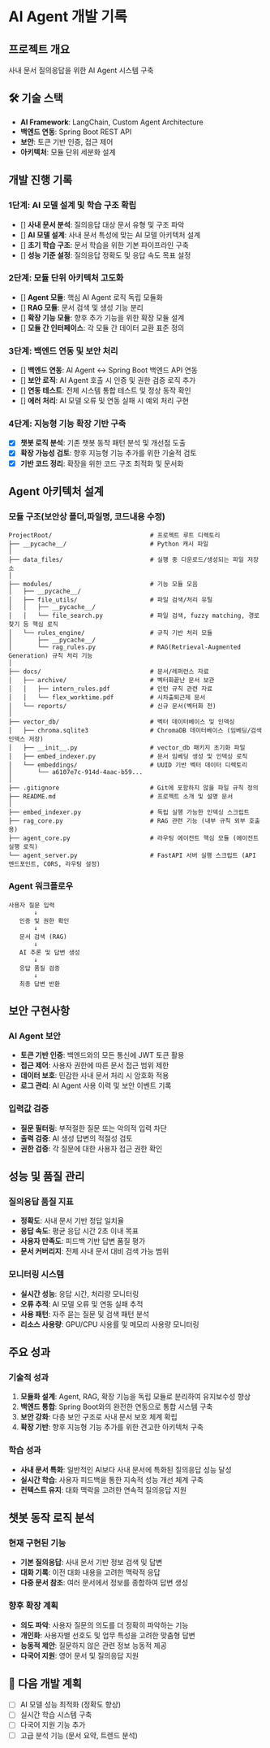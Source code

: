 # AI Agent 개발 기록

##  프로젝트 개요
사내 문서 질의응답을 위한 AI Agent 시스템 구축

## 🛠 기술 스택
- **AI Framework**: LangChain, Custom Agent Architecture
- **백엔드 연동**: Spring Boot REST API
- **보안**: 토큰 기반 인증, 접근 제어
- **아키텍처**: 모듈 단위 세분화 설계

##  개발 진행 기록

### 1단계: AI 모델 설계 및 학습 구조 확립
- [] **사내 문서 분석**: 질의응답 대상 문서 유형 및 구조 파악
- [] **AI 모델 설계**: 사내 문서 특성에 맞는 AI 모델 아키텍처 설계
- [] **초기 학습 구조**: 문서 학습을 위한 기본 파이프라인 구축
- [] **성능 기준 설정**: 질의응답 정확도 및 응답 속도 목표 설정

### 2단계: 모듈 단위 아키텍처 고도화
- [] **Agent 모듈**: 핵심 AI Agent 로직 독립 모듈화
- [] **RAG 모듈**: 문서 검색 및 생성 기능 분리
- [] **확장 기능 모듈**: 향후 추가 기능을 위한 확장 모듈 설계
- [] **모듈 간 인터페이스**: 각 모듈 간 데이터 교환 표준 정의

### 3단계: 백엔드 연동 및 보안 처리
- [] **백엔드 연동**: AI Agent ↔ Spring Boot 백엔드 API 연동
- [] **보안 로직**: AI Agent 호출 시 인증 및 권한 검증 로직 추가
- [] **연동 테스트**: 전체 시스템 통합 테스트 및 정상 동작 확인
- [] **에러 처리**: AI 모델 오류 및 연동 실패 시 예외 처리 구현

### 4단계: 지능형 기능 확장 기반 구축
- [x] **챗봇 로직 분석**: 기존 챗봇 동작 패턴 분석 및 개선점 도출
- [x] **확장 가능성 검토**: 향후 지능형 기능 추가를 위한 기술적 검토
- [x] **기반 코드 정리**: 확장을 위한 코드 구조 최적화 및 문서화

##  Agent 아키텍처 설계

### 모듈 구조(보안상 폴더,파일명, 코드내용 수정)
```
ProjectRoot/                           # 프로젝트 루트 디렉토리
├── __pycache__/                       # Python 캐시 파일
│
├── data_files/                        # 실행 중 다운로드/생성되는 파일 저장소
│
├── modules/                           # 기능 모듈 모음
│   ├── __pycache__/
│   ├── file_utils/                    # 파일 검색/처리 유틸
│   │   ├── __pycache__/
│   │   └── file_search.py             # 파일 검색, fuzzy matching, 경로 찾기 등 핵심 로직
│   └── rules_engine/                  # 규칙 기반 처리 모듈
│       ├── __pycache__/
│       └── rag_rules.py               # RAG(Retrieval-Augmented Generation) 규칙 처리 기능
│
├── docs/                              # 문서/레퍼런스 자료
│   ├── archive/                       # 벡터화끝난 문서 보관
│   │   ├── intern_rules.pdf           # 인턴 규칙 관련 자료
│   │   └── flex_worktime.pdf          # 시차출퇴근제 문서
│   └── reports/                       # 신규 문서(벡터화 전)
│
├── vector_db/                         # 벡터 데이터베이스 및 인덱싱
│   ├── chroma.sqlite3                 # ChromaDB 데이터베이스 (임베딩/검색 인덱스 저장)
│   ├── __init__.py                    # vector_db 패키지 초기화 파일
│   ├── embed_indexer.py               # 문서 임베딩 생성 및 인덱싱 로직
│   └── embeddings/                    # UUID 기반 벡터 데이터 디렉토리
│       └── a6107e7c-914d-4aac-b59...
│
├── .gitignore                         # Git에 포함하지 않을 파일 규칙 정의
├── README.md                          # 프로젝트 소개 및 설명 문서
│
├── embed_indexer.py                   # 독립 실행 가능한 인덱싱 스크립트
├── rag_core.py                        # RAG 관련 기능 (내부 규칙 외부 호출용)
├── agent_core.py                      # 라우팅 에이전트 핵심 모듈 (에이전트 실행 로직)
└── agent_server.py                    # FastAPI 서버 실행 스크립트 (API 엔드포인트, CORS, 라우팅 설정)
```

### Agent 워크플로우
```
사용자 질문 입력
       ↓
   인증 및 권한 확인
       ↓
   문서 검색 (RAG)
       ↓
   AI 추론 및 답변 생성
       ↓
   응답 품질 검증
       ↓
   최종 답변 반환
```

##  보안 구현사항

### AI Agent 보안
- **토큰 기반 인증**: 백엔드와의 모든 통신에 JWT 토큰 활용
- **접근 제어**: 사용자 권한에 따른 문서 접근 범위 제한
- **데이터 보호**: 민감한 사내 문서 처리 시 암호화 적용
- **로그 관리**: AI Agent 사용 이력 및 보안 이벤트 기록

### 입력값 검증
- **질문 필터링**: 부적절한 질문 또는 악의적 입력 차단
- **출력 검증**: AI 생성 답변의 적절성 검토
- **권한 검증**: 각 질문에 대한 사용자 접근 권한 확인

##  성능 및 품질 관리

### 질의응답 품질 지표
- **정확도**: 사내 문서 기반 정답 일치율
- **응답 속도**: 평균 응답 시간 2초 이내 목표
- **사용자 만족도**: 피드백 기반 답변 품질 평가
- **문서 커버리지**: 전체 사내 문서 대비 검색 가능 범위

### 모니터링 시스템
- **실시간 성능**: 응답 시간, 처리량 모니터링
- **오류 추적**: AI 모델 오류 및 연동 실패 추적
- **사용 패턴**: 자주 묻는 질문 및 검색 패턴 분석
- **리소스 사용량**: GPU/CPU 사용률 및 메모리 사용량 모니터링

##  주요 성과

### 기술적 성과
1. **모듈화 설계**: Agent, RAG, 확장 기능을 독립 모듈로 분리하여 유지보수성 향상
2. **백엔드 통합**: Spring Boot와의 완전한 연동으로 통합 시스템 구축
3. **보안 강화**: 다층 보안 구조로 사내 문서 보호 체계 확립
4. **확장 기반**: 향후 지능형 기능 추가를 위한 견고한 아키텍처 구축

### 학습 성과
- **사내 문서 특화**: 일반적인 AI보다 사내 문서에 특화된 질의응답 성능 달성
- **실시간 학습**: 사용자 피드백을 통한 지속적 성능 개선 체계 구축
- **컨텍스트 유지**: 대화 맥락을 고려한 연속적 질의응답 지원

##  챗봇 동작 로직 분석

### 현재 구현된 기능
- **기본 질의응답**: 사내 문서 기반 정보 검색 및 답변
- **대화 기록**: 이전 대화 내용을 고려한 맥락적 응답
- **다중 문서 참조**: 여러 문서에서 정보를 종합하여 답변 생성

### 향후 확장 계획
- **의도 파악**: 사용자 질문의 의도를 더 정확히 파악하는 기능
- **개인화**: 사용자별 선호도 및 업무 특성을 고려한 맞춤형 답변
- **능동적 제안**: 질문하지 않은 관련 정보 능동적 제공
- **다국어 지원**: 영어 문서 및 질의응답 지원

## 📝 다음 개발 계획
- [ ] AI 모델 성능 최적화 (정확도 향상)
- [ ] 실시간 학습 시스템 구축
- [ ] 다국어 지원 기능 추가
- [ ] 고급 분석 기능 (문서 요약, 트렌드 분석)
